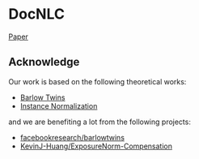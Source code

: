 # DocNLC

[Paper](https://drive.google.com/file/d/1F2K9PFLcK77QWtOweXbkV5SQKwxwUTV2/view?usp=sharing) 

## Acknowledge
Our work is based on the following theoretical works:
- [Barlow Twins](https://proceedings.mlr.press/v139/zbontar21a.html)
- [Instance Normalization](https://openaccess.thecvf.com/content_iccv_2017/html/Huang_Arbitrary_Style_Transfer_ICCV_2017_paper.html)

and we are benefiting a lot from the following projects:
- [facebookresearch/barlowtwins](https://github.com/facebookresearch/barlowtwins)
- [KevinJ-Huang/ExposureNorm-Compensation](https://github.com/KevinJ-Huang/ExposureNorm-Compensation)
